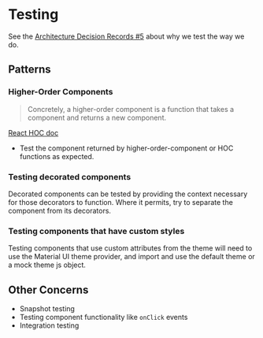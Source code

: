 # Testing

See the [Architecture Decision Records #5](https://github.com/mailchimp-open-commerce/example-storefront/tree/master/docs/architecture/decisions) about why we test the way we do.

## Patterns

### Higher-Order Components

> Concretely, a higher-order component is a function that takes a component and returns a new component.

[React HOC doc](https://reactjs.org/docs/higher-order-components.html)

- Test the component returned by higher-order-component or HOC functions as expected.

### Testing decorated components

Decorated components can be tested by providing the context necessary for those decorators to function. Where it permits, try to separate the component from its decorators.

### Testing components that have custom styles

Testing components that use custom attributes from the theme will need to use the Material UI theme provider, and import and use the default theme or a mock theme js object.

## Other Concerns

- Snapshot testing
- Testing component functionality like `onClick` events
- Integration testing
